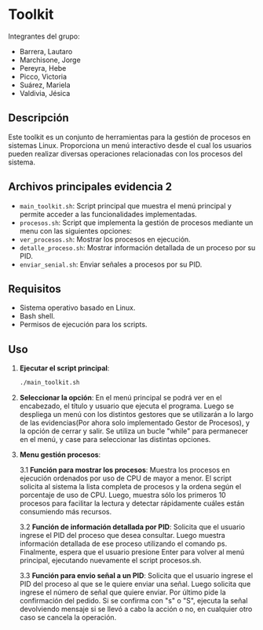 # Toolkit

Integrantes del grupo: 

- Barrera, Lautaro
- Marchisone, Jorge
- Pereyra, Hebe
- Picco, Victoria
- Suárez, Mariela
- Valdivia, Jésica

## Descripción

Este toolkit es un conjunto de herramientas para la gestión de procesos en sistemas Linux. Proporciona un menú interactivo desde el cual los usuarios pueden realizar diversas operaciones relacionadas con los procesos del sistema.

## Archivos principales evidencia 2

- `main_toolkit.sh`: Script principal que muestra el menú principal y permite acceder a las funcionalidades implementadas.
- `procesos.sh`: Script que implementa la gestión de procesos mediante un menu con las siguientes opciones:
- `ver_procesos.sh`: Mostrar los procesos en ejecución.
- `detalle_proceso.sh`: Mostrar información detallada de un proceso por su PID.
- `enviar_senial.sh`: Enviar señales a procesos por su PID.

## Requisitos

- Sistema operativo basado en Linux.
- Bash shell.
- Permisos de ejecución para los scripts.

## Uso

1. **Ejecutar el script principal**:
    ```bash
    ./main_toolkit.sh
    ```

2. **Seleccionar la opción**:
En el menú principal se podrá ver en el encabezado, el título y usuario que ejecuta el programa.
Luego se despliega un menú con los distintos gestores que se utilizarán a lo largo de las evidencias(Por ahora solo implementado Gestor de Procesos), y la opción de cerrar y salir.
Se utiliza un bucle "while" para permanecer en el menú, y case para seleccionar las distintas opciones.

3. **Menu gestión procesos**:

    3.1 **Función para mostrar los procesos**:
Muestra los procesos en ejecución ordenados por uso de CPU de mayor a menor.  El script solicita al sistema la lista completa de procesos y la ordena según el porcentaje de uso de CPU.
Luego, muestra sólo los primeros 10 procesos para facilitar la lectura y detectar rápidamente cuáles están consumiendo más recursos.

    3.2 **Función de información detallada por PID**:
Solicita que el usuario ingrese el PID del proceso que desea consultar.
Luego muestra información detallada de ese proceso utilizando el comando ps.
Finalmente, espera que el usuario presione Enter para volver al menú principal, ejecutando nuevamente el script procesos.sh.

    3.3 **Función para envio señal a un PID**:
Solicita que el usuario ingrese el PID del proceso al que se le quiere enviar una señal. 
Luego solicita que ingrese el número de señal que quiere enviar. 
Por último pide la confirmación del pedido. Si se confirma con "s" o "S", ejecuta la señal devolviendo mensaje si se llevó a cabo la acción o no, en cualquier otro caso se cancela la operación.
